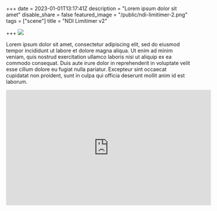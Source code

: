 +++
date = 2023-01-01T13:17:41Z
description = "Lorem ipsum dolor sit amet"
disable_share = false
featured_image = "/public/ndi-limitimer-2.png"
tags = ["scene"]
title = "NDI Limitimer v2"

+++
![](/public/avatar-fullcolor-circle.png)

Lorem ipsum dolor sit amet, consectetur adipiscing elit, sed do eiusmod tempor incididunt ut labore et dolore magna aliqua. Ut enim ad minim veniam, quis nostrud exercitation ullamco laboris nisi ut aliquip ex ea commodo consequat. Duis aute irure dolor in reprehenderit in voluptate velit esse cillum dolore eu fugiat nulla pariatur. Excepteur sint occaecat cupidatat non proident, sunt in culpa qui officia deserunt mollit anim id est laborum. 

<iframe width="560" height="315" src="https://www.youtube.com/embed/lcUroqMAiP4" title="YouTube video player" frameborder="0" allow="accelerometer; autoplay; clipboard-write; encrypted-media; gyroscope; picture-in-picture" allowfullscreen></iframe>
